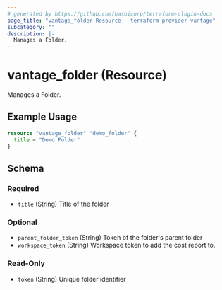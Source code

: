 ```yaml
---
# generated by https://github.com/hashicorp/terraform-plugin-docs
page_title: "vantage_folder Resource - terraform-provider-vantage"
subcategory: ""
description: |-
  Manages a Folder.
---
```


# vantage_folder (Resource)

Manages a Folder.

## Example Usage

```terraform
resource "vantage_folder" "demo_folder" {
  title = "Demo Folder"
}
```

<!-- schema generated by tfplugindocs -->
## Schema

### Required

- `title` (String) Title of the folder

### Optional

- `parent_folder_token` (String) Token of the folder's parent folder
- `workspace_token` (String) Workspace token to add the cost report to.

### Read-Only

- `token` (String) Unique folder identifier


